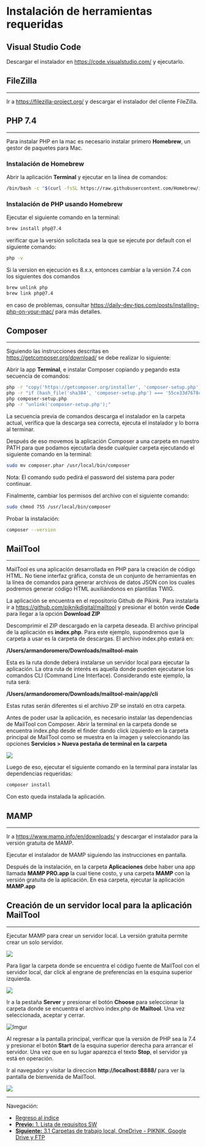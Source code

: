**Instalación de herramientas requeridas**
===

## **Visual Studio Code**


  Descargar el instalador en https://code.visualstudio.com/ y ejecutarlo.
  


## **FileZilla**
---
Ir a https://filezilla-project.org/ y descargar el instalador del cliente FileZilla.


## **PHP 7.4**
---

  Para instalar PHP en la mac es necesario instalar primero **Homebrew**, un gestor de paquetes para Mac.

  ### **Instalación de Homebrew**
  Abrir la aplicación **Terminal** y ejecutar en la línea de comandos:

  ```bash
  /bin/bash -c "$(curl -fsSL https://raw.githubusercontent.com/Homebrew/install/HEAD/install.sh)"
  ```
<!---  Actualizar y verificar que todo este bien con los siguientes comandos:

  ```bash
  brew update
  ```

  ```bash
  brew upgrade
  ```

  ```bash
  brew doctor
  ```
--->

  ### **Instalación de PHP usando Homebrew**

  Ejecutar el siguiente comando en la terminal:
  ```bash
  brew install php@7.4
  ```

  verificar que la versión solicitada sea la que se ejecute por default con el siguiente comando:

  ```bash
  php -v
  ```

Si la version en ejecución es 8.x.x, entonces cambiar a la versión 7.4 con los siguientes dos comandos

  ```bash
  brew unlink php
  brew link php@7.4
  ```

  en caso de problemas, consultar https://daily-dev-tips.com/posts/installing-php-on-your-mac/ para más detalles.



## **Composer**
---

  Siguiendo las instrucciones descritas en https://getcomposer.org/download/ se debe realizar lo siguiente:

  Abrir la app **Terminal**, e instalar Composer copiando y pegando esta secuencia de comandos:

  ```bash
  php -r "copy('https://getcomposer.org/installer', 'composer-setup.php');"
  php -r "if (hash_file('sha384', 'composer-setup.php') === '55ce33d7678c5a611085589f1f3ddf8b3c52d662cd01d4ba75c0ee0459970c2200a51f492d557530c71c15d8dba01eae') { echo 'Installer verified'; } else { echo 'Installer corrupt'; unlink('composer-setup.php'); } echo PHP_EOL;"
  php composer-setup.php
  php -r "unlink('composer-setup.php');"
  ```
  La secuencia previa de comandos descarga el instalador en la carpeta actual, verifica que la descarga sea correcta, ejecuta el instalador y lo borra al terminar.

  Después de eso movemos la aplicación Composer a una carpeta en nuestro PATH para que podamos ejecutarla desde cualquier carpeta ejecutando el siguiente comando en la terminal:

  ```bash
  sudo mv composer.phar /usr/local/bin/composer
  ```

  Nota: El comando sudo pedirá el password del sistema para poder continuar.

  Finalmente, cambiar los permisos del archivo con el siguiente comando:

  ```bash
  sudo chmod 755 /usr/local/bin/composer
  ```

  Probar la instalación:
  ```bash
  composer --version
  ```


## **MailTool**
---

MailTool es una aplicación desarrollada en PHP para la creación de código HTML. No tiene interfaz gráfica, consta de un conjunto de herramientas en la línea de comandos para generar archivos de datos JSON con los cuales podremos generar código HTML auxiliándonos en plantillas TWIG.

La aplicación se encuentra en el repositorio Github de Pikink. Para instalarla ir a https://github.com/piknikdigital/mailtool y presionar el botón verde **Code** para llegar a la opción **Download ZIP**

Descomprimir el ZIP descargado en la carpeta deseada. El archivo principal de la aplicación es **index.php**. Para este ejemplo, supondremos que la carpeta a usar es la carpeta de descargas. El archivo index.php estará en:

**/Users/armandoromero/Downloads/mailtool-main**

Esta es la ruta donde deberá instalarse un servidor local para ejecutar la aplicación. La otra ruta de interés es aquella donde pueden ejecutarse los comandos CLI (Command Line Interface). Considerando este ejemplo, la ruta será:

**/Users/armandoromero/Downloads/mailtool-main/app/cli**

Estas rutas serán diferentes si el archivo ZIP se instaló en otra carpeta.

Antes de poder usar la aplicación, es necesario instalar las dependencias de MailTool con Composer. Abrir la terminal en la carpeta donde se encuentra index.php desde el finder dando click izquierdo en la carpeta principal de MailTool como se muestra en la imagen y seleccionando las opciones **Servicios > Nueva pestaña de terminal en la carpeta**

![](https://i.imgur.com/skdBwf8.png)

Luego de eso, ejecutar el siguiente comando en la terminal para instalar las dependencias requeridas:

  ```bash
  composer install
  ```

<!--- Ahora es necesario incorporar las nuevas carpetas a la aplicación con el siguiente comando:

  ```bash
  composer dump-autoload -o
  ```
--->

Con esto queda instalada la aplicación.



## **MAMP**
---
  Ir a https://www.mamp.info/en/downloads/ y descargar el instalador para la versión gratuita de MAMP. 

  Ejecutar el instalador de MAMP siguiendo las instrucciones en pantalla.

  Después de la instalación, en la carpeta **Aplicaciones** debe haber una app llamada **MAMP PRO.app** la cual tiene costo, y una carpeta **MAMP** con la versión gratuita de la aplicación. En esa carpeta, ejecutar la aplicación **MAMP.app**


## **Creación de un servidor local para la aplicación MailTool**
---

Ejecutar MAMP para crear un servidor local. La versión gratuita permite crear un solo servidor.

![](https://i.imgur.com/EEPZpv1.png)


Para ligar la carpeta donde se encuentra el código fuente de MailTool con el servidor local, dar click al engrane de preferencias en la esquina superior izquierda.

![](https://i.imgur.com/MMkKaj2.png)

Ir a la pestaña **Server** y presionar el botón **Choose** para seleccionar la carpeta donde se encuentra el archivo index.php de **Mailtool**. Una vez seleccionada, aceptar y cerrar.

![Imgur](https://i.imgur.com/RCeDcW2.png)

Al regresar a la pantalla principal, verificar que la versión de PHP sea la 7.4 y presionar el botón **Start** de la esquina superior derecha para arrancar el servidor. Una vez que en su lugar aparezca el texto **Stop**, el servidor ya está en operación. 

Ir al navegador y visitar la direccion **http://localhost:8888/** para ver la pantalla de bienvenida de MailTool. 

![](https://i.imgur.com/b6FNofE.png)






___

Navegación:

* [Regreso al índice](README.md)
* [**Previo:** 1. Lista de requisitos SW](1_Requisitos_SW.md)
* [**Siguiente:** 3.1 Carpetas de trabajo local, OneDrive - PIKNIK, Google Drive y FTP](3_1_Carpetas_de_trabajo.md)
